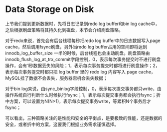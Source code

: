 # Data Storage on Disk

上节我们提到更新数据时，先将日志记录到redo log buffer和bin log cache中，之后根据刷盘策略将其持久化到磁盘，本节会介绍刷盘策略。

对于redo来说，首先会有后台线程每秒把redo log buffer中的日志数据写入page cache，然后调用fsync刷盘，另外当redo log buffer占用的空间即将达到 innodb\_log\_buffer\_size 一半的时候，后台线程也会主动刷盘。刷盘策略由innodb\_flush\_log\_at\_trx\_commit字段控制，0，表示每次事务提交时不进行刷盘操作，会有1秒数据丢失的风险；1，表示每次事务提交时都将进行刷盘操作；2，表示每次事务提交时都只把 log buffer 里的 redo log 内容写入 page cache，MySQL挂了数据不会丢失，服务器宕机会丢失数据；

对于bin log来说，由sync\_binlog字段控制，0，表示每次提交事务都只write，由操作系统自行判断什么时候执行fsync；1，表示每次提交事务都会执行fsync；折中方案，可以设置为N(N>1)，表示每次提交事务write，等累积N个事务后才fsync；

可以看出，三种策略关注的是性能和安全的平衡点，是要极致的性能，还是数据的安全，或者折中的方案，这要我们根据业务需求谨慎选择。
